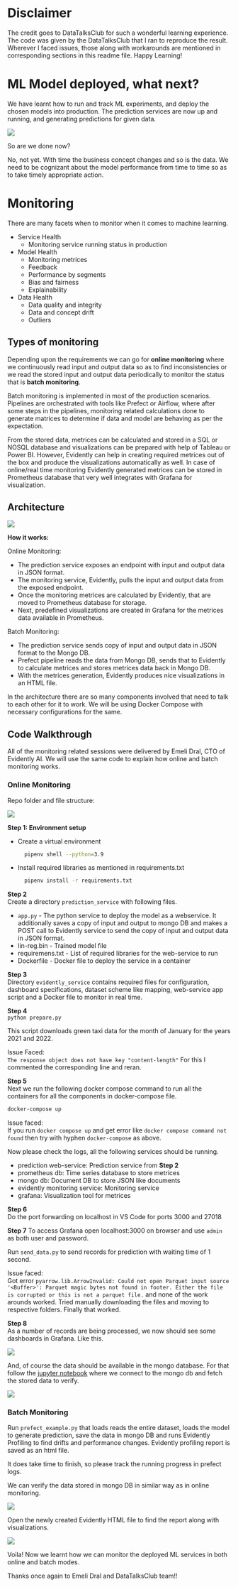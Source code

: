 # Disclaimer #
The credit goes to DataTalksClub for such a wonderful learning experience. The code was given by the DataTalksClub that I ran to reproduce the result. Wherever I faced issues, those along with workarounds are mentioned in corresponding sections in this readme file. Happy Learning!

# ML Model deployed, what next? #
We have learnt how to run and track ML experiments, and deploy the chosen models into production. The prediction services are now up and running, and generating predictions for given data. 

![](/Week4/img/deploymentarchitecture.png)

So are we done now?

No, not yet. With time the business concept changes and so is the data. We need to be cognizant about the model performance from time to time so as to take timely appropriate action.

# Monitoring #

There are many facets when to monitor when it comes to machine learning.
* Service Health
  * Monitoring service running status in production
* Model Health
  * Monitoring metrices
  * Feedback
  * Performance by segments
  * Bias and fairness
  * Explainability
* Data Health
    * Data quality and integrity
    * Data and concept drift
    * Outliers

## Types of monitoring ##
Depending upon the requirements we can go for **online monitoring** where we continuously read input and output data so as to find inconsistencies or we read the stored input and output data periodically to monitor the status that is **batch monitoring**.

Batch monitoring is implemented in most of the production scenarios. Pipelines are orchestrated with tools like Prefect or Airflow, where after some steps in the pipelines, monitoring related calculations done to generate matrices to determine if data and model are behaving as per the expectation.

From the stored data, metrices can be calculated and stored in a SQL or NOSQL database and visualizations can be prepared with help of Tableau or Power BI. However, Evidently can help in creating required metrices out of the box and produce the visualizations automatically as well. In case of online/real time monitoring Evidently generated metrices can be stored in Prometheus database that very well integrates with Grafana for visualization.


## Architecture ##

![](/Week5/imgs/monitoringarchitecuture.png)

**How it works:**

Online Monitoring:  
* The prediction service exposes an endpoint with input and output data in JSON format.  
* The monitoring service, Evidently, pulls the input and output data from the exposed endpoint.
* Once the monitoring metrices are calculated by Evidently, that are moved to Prometheus database for storage.
* Next, predefined visualizations are created in Grafana for the metrices data available in Prometheus.

Batch Monitoring:  
* The prediction service sends copy of input and output data in JSON format to the Mongo DB.
* Prefect pipeline reads the data from Mongo DB, sends that to Evidently to calculate metrices and stores metrices data back in Mongo DB.
* With the metrices generation, Evidently produces nice visualizations in an HTML file.

In the architecture there are so many components involved that need to talk to each other for it to work. We will be using Docker Compose with necessary configurations for the same.

## Code Walkthrough ##
All of the monitoring related sessions were delivered by Emeli Dral, CTO of Evidently AI. We will use the same code to explain how online and batch monitoring works.

### Online Monitoring ##

Repo folder and file structure:

![](/Week5/imgs/folderstructure.png)

**Step 1: Environment setup**
* Create a virtual environment
  ``` bash
    pipenv shell --python=3.9
  ```
* Install required libraries as mentioned in requirements.txt
  ``` bash
    pipenv install -r requirements.txt
  ```

**Step 2**  
Create a directory `prediction_service` with following files.  
* `app.py` - The python service to deploy the model as a webservice. It additionally saves a copy of input and output to mongo DB and makes a POST call to Evidently service to send the copy of input and output data in JSON format.
* lin-reg.bin - Trained model file
* requiremens.txt - List of required libraries for the web-service to run
* Dockerfile - Docker file to deploy the service in a container

**Step 3**  
Directory `evidently_service` contains required files for configuration, dashboard specifications, dataset scheme like mapping, web-service app script and a Docker file to monitor in real time. 

**Step 4**  
`python prepare.py`
  
This script downloads green taxi data for the month of January for the years 2021 and 2022.  

Issue Faced:  
`The response object does not have key "content-length"`
For this I commented the corresponding line and reran.

**Step 5**  
Next we run the following docker compose command to run all the containers for all the components in docker-compose file.

``` bash
docker-compose up
```

Issue faced:  
If you run `docker compose up` and get error like `docker compose command not found` then try with hyphen `docker-compose` as above.  

Now please check the logs, all the following services should be running. 
* prediction web-service: Prediction service from **Step 2**
* prometheus db: Time series database to store metrices
* mongo db: Document DB to store JSON like documents
* evidently monitoring service: Monitoring service
* grafana: Visualization tool for metrices

**Step 6**  
Do the port forwarding on localhost in VS Code for ports 3000 and 27018

**Step 7**
To access Grafana open localhost:3000 on browser and use `admin` as both user and password.

Run `send_data.py` to send records for prediction with waiting time of 1 second.

Issue faced:  
Got error `pyarrow.lib.ArrowInvalid: Could not open Parquet input source '<Buffer>': Parquet magic bytes not found in footer. Either the file is corrupted or this is not a parquet file.` and none of the work arounds worked. Tried manually downloading the files and moving to respective folders. Finally that worked.

**Step 8**  
As a number of records are being processed, we now should see some dashboards in Grafana. Like this.  

![](/Week5/imgs/grafana_dashboard.png)


And, of course the data should be available in the mongo database. For that follow the [jupyter notebook](/Week5/pymongo_example.ipynb) where we connect to the mongo db and fetch the stored data to verify.

![](/Week5/imgs/mymongo_example.png)

### Batch Monitoring ###

Run `prefect_example.py` that loads reads the entire dataset, loads the model to generate prediction, save the data in mongo DB and runs Evidently Profiling to find drifts and performance changes. Evidently profiling report is saved as an html file.

It does take time to finish, so please track the running progress in prefect logs.  

We can verify the data stored in mongo DB in similar way as in online monitoring.  

![](/Week5/imgs/mongodbbatch.png)

Open the newly created Evidently HTML file to find the report along with visualizations.  

![](/Week5/imgs/evidentlyreport.png)

Voila! Now we learnt how we can monitor the deployed ML services in both online and batch modes.

Thanks once again to Emeli Dral and DataTalksClub team!!